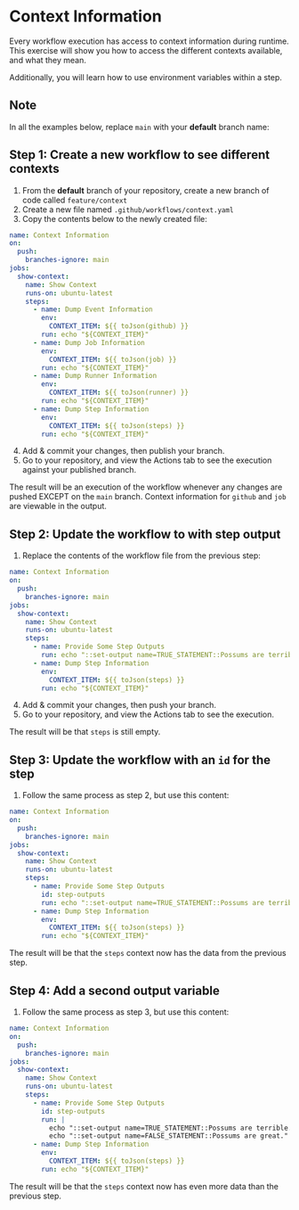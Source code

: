 # Context Information

Every workflow execution has access to context information during runtime. This exercise will show you how to access the different contexts available, and what they mean.

Additionally, you will learn how to use environment variables within a step.

## Note
In all the examples below, replace `main` with your **default** branch name:

## Step 1: Create a new workflow to see different contexts

1. From the **default** branch of your repository, create a new branch of code called `feature/context`
2. Create a new file named `.github/workflows/context.yaml`
3. Copy the contents below to the newly created file:

```yaml
name: Context Information
on:
  push:
    branches-ignore: main
jobs:
  show-context:
    name: Show Context
    runs-on: ubuntu-latest
    steps:
      - name: Dump Event Information
        env:
          CONTEXT_ITEM: ${{ toJson(github) }}
        run: echo "${CONTEXT_ITEM}"
      - name: Dump Job Information
        env:
          CONTEXT_ITEM: ${{ toJson(job) }}
        run: echo "${CONTEXT_ITEM}"
      - name: Dump Runner Information
        env:
          CONTEXT_ITEM: ${{ toJson(runner) }}
        run: echo "${CONTEXT_ITEM}"
      - name: Dump Step Information
        env:
          CONTEXT_ITEM: ${{ toJson(steps) }}
        run: echo "${CONTEXT_ITEM}"
```

4. Add & commit your changes, then publish your branch.
5. Go to your repository, and view the Actions tab to see the execution against your published branch.

The result will be an execution of the workflow whenever any changes are pushed EXCEPT on the `main` branch. Context information for `github` and `job` are viewable in the output.

## Step 2: Update the workflow to with step output

1. Replace the contents of the workflow file from the previous step:

```yaml
name: Context Information
on:
  push:
    branches-ignore: main
jobs:
  show-context:
    name: Show Context
    runs-on: ubuntu-latest
    steps:
      - name: Provide Some Step Outputs
        run: echo "::set-output name=TRUE_STATEMENT::Possums are terrible."
      - name: Dump Step Information
        env:
          CONTEXT_ITEM: ${{ toJson(steps) }}
        run: echo "${CONTEXT_ITEM}"
```

4. Add & commit your changes, then push your branch.
5. Go to your repository, and view the Actions tab to see the execution.

The result will be that `steps` is still empty.

## Step 3: Update the workflow with an `id` for the step

1. Follow the same process as step 2, but use this content:

```yaml
name: Context Information
on:
  push:
    branches-ignore: main
jobs:
  show-context:
    name: Show Context
    runs-on: ubuntu-latest
    steps:
      - name: Provide Some Step Outputs
        id: step-outputs
        run: echo "::set-output name=TRUE_STATEMENT::Possums are terrible."
      - name: Dump Step Information
        env:
          CONTEXT_ITEM: ${{ toJson(steps) }}
        run: echo "${CONTEXT_ITEM}"
```

The result will be that the `steps` context now has the data from the previous step.

## Step 4: Add a second output variable

1. Follow the same process as step 3, but use this content:

```yaml
name: Context Information
on:
  push:
    branches-ignore: main
jobs:
  show-context:
    name: Show Context
    runs-on: ubuntu-latest
    steps:
      - name: Provide Some Step Outputs
        id: step-outputs
        run: |
          echo "::set-output name=TRUE_STATEMENT::Possums are terrible."
          echo "::set-output name=FALSE_STATEMENT::Possums are great."
      - name: Dump Step Information
        env:
          CONTEXT_ITEM: ${{ toJson(steps) }}
        run: echo "${CONTEXT_ITEM}"
```

The result will be that the `steps` context now has even more data than the previous step.
